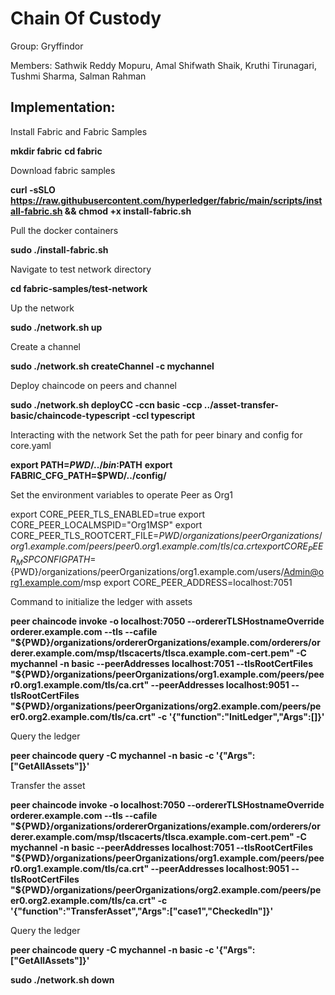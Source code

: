 # Chain Of Custody
Group: Gryffindor 

Members: Sathwik Reddy Mopuru, Amal Shifwath Shaik, Kruthi Tirunagari, Tushmi Sharma, Salman Rahman 

## Implementation:
Install Fabric and Fabric Samples

**mkdir fabric**
**cd fabric**

Download fabric samples

**curl -sSLO https://raw.githubusercontent.com/hyperledger/fabric/main/scripts/install-fabric.sh && chmod +x install-fabric.sh**

Pull the docker containers

**sudo ./install-fabric.sh**

Navigate to test network directory

**cd fabric-samples/test-network**

Up the network

**sudo ./network.sh up**

Create a channel

**sudo ./network.sh createChannel -c mychannel**

Deploy chaincode on peers and channel

**sudo ./network.sh deployCC -ccn basic -ccp ../asset-transfer-basic/chaincode-typescript -ccl typescript**

Interacting with the network
Set the path for peer binary and config for core.yaml

**export PATH=${PWD}/../bin:$PATH**
**export FABRIC_CFG_PATH=$PWD/../config/**

Set the environment variables to operate Peer as Org1

export CORE_PEER_TLS_ENABLED=true
export CORE_PEER_LOCALMSPID="Org1MSP"
export CORE_PEER_TLS_ROOTCERT_FILE=${PWD}/organizations/peerOrganizations/org1.example.com/peers/peer0.org1.example.com/tls/ca.crt
export CORE_PEER_MSPCONFIGPATH=${PWD}/organizations/peerOrganizations/org1.example.com/users/Admin@org1.example.com/msp
export CORE_PEER_ADDRESS=localhost:7051


Command to initialize the ledger with assets

**peer chaincode invoke -o localhost:7050 --ordererTLSHostnameOverride orderer.example.com --tls --cafile "${PWD}/organizations/ordererOrganizations/example.com/orderers/orderer.example.com/msp/tlscacerts/tlsca.example.com-cert.pem" -C mychannel -n basic --peerAddresses localhost:7051 --tlsRootCertFiles "${PWD}/organizations/peerOrganizations/org1.example.com/peers/peer0.org1.example.com/tls/ca.crt" --peerAddresses localhost:9051 --tlsRootCertFiles "${PWD}/organizations/peerOrganizations/org2.example.com/peers/peer0.org2.example.com/tls/ca.crt" -c '{"function":"InitLedger","Args":[]}'**

Query the ledger

**peer chaincode query -C mychannel -n basic -c '{"Args":["GetAllAssets"]}'**

Transfer the asset

**peer chaincode invoke -o localhost:7050 --ordererTLSHostnameOverride orderer.example.com --tls --cafile "${PWD}/organizations/ordererOrganizations/example.com/orderers/orderer.example.com/msp/tlscacerts/tlsca.example.com-cert.pem" -C mychannel -n basic --peerAddresses localhost:7051 --tlsRootCertFiles "${PWD}/organizations/peerOrganizations/org1.example.com/peers/peer0.org1.example.com/tls/ca.crt" --peerAddresses localhost:9051 --tlsRootCertFiles "${PWD}/organizations/peerOrganizations/org2.example.com/peers/peer0.org2.example.com/tls/ca.crt" -c '{"function":"TransferAsset","Args":["case1","CheckedIn"]}'**

Query the ledger

**peer chaincode query -C mychannel -n basic -c '{"Args":["GetAllAssets"]}'**

**sudo ./network.sh down**
